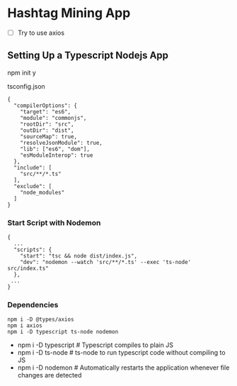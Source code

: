 # Hashtag Mining App

-[ ] Try to use axios

## Setting Up a Typescript Nodejs App

npm init y

tsconfig.json

```
{
  "compilerOptions": {
    "target": "es6",
    "module": "commonjs",
    "rootDir": "src",
    "outDir": "dist",
    "sourceMap": true,
    "resolveJsonModule": true,
    "lib": ["es6", "dom"],
    "esModuleInterop": true
  },
  "include": [
    "src/**/*.ts"
  ],
  "exclude": [
    "node_modules"
  ]
}
```

### Start Script with Nodemon

```
{
  ...
  "scripts": {
    "start": "tsc && node dist/index.js",
    "dev": "nodemon --watch 'src/**/*.ts' --exec 'ts-node' src/index.ts"
  },
 ...
}
```

### Dependencies

```
npm i -D @types/axios
npm i axios
npm i -D typescript ts-node nodemon
```

- npm i -D typescript # Typescript compiles to plain JS
- npm i -D ts-node # ts-node to run typescript code without compiling to JS
- npm i -D nodemon # Automatically restarts the application whenever file changes are detected
